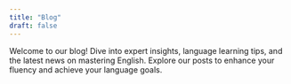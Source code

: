 ```yaml
---
title: "Blog"
draft: false
---
```


Welcome to our blog! Dive into expert insights, language learning tips, and the latest news on mastering English. Explore our posts to enhance your fluency and achieve your language goals.